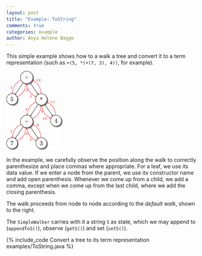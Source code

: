 ```yaml
---
layout: post
title: "Example: ToString"
comments: true
categories: example
author: Anya Helene Bagge
---
```



This simple example shows how to a walk a tree and convert it to a term
representation (such as `+(5, *(+(7, 3), 4))`, for example).

<!-- more -->

<img class="basic-alignment right" src="/images/tree-walking-150x.png" width="150" height="210" />

In the example, we carefully observe the position along the walk to
correctly parenthesize and place commas where appropriate. For a leaf, we
use its data value. If we enter a node from the parent, we use its
constructor name and add open parenthesis. Whenever we come up from a
child, we add a comma, except when we come up from the last child, where we
add the closing parenthesis.

The walk proceeds from node to node according to the <em>default walk</em>,
shown to the right.

The `SimpleWalker` carries with it a string `S` as state, which we may
append to (`appendToS()`), observe (`getS()`) and set (`setS()`).

{% include_code Convert a tree to its term representation examples/ToString.java %}
